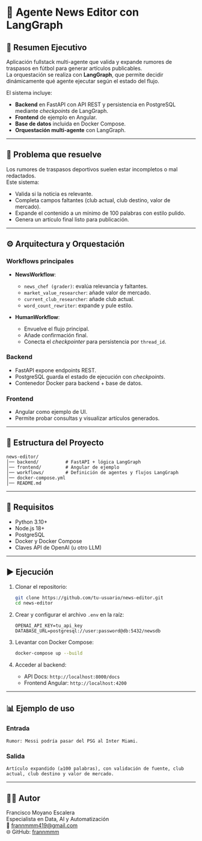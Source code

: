 # 📰 Agente News Editor con LangGraph

## 📌 Resumen Ejecutivo
Aplicación fullstack multi-agente que valida y expande rumores de traspasos en fútbol para generar artículos publicables.  
La orquestación se realiza con **LangGraph**, que permite decidir dinámicamente qué agente ejecutar según el estado del flujo.

El sistema incluye:
- **Backend** en FastAPI con API REST y persistencia en PostgreSQL mediante *checkpoints* de LangGraph.
- **Frontend** de ejemplo en Angular.
- **Base de datos** incluida en Docker Compose.
- **Orquestación multi-agente** con LangGraph.

---

## 🚀 Problema que resuelve
Los rumores de traspasos deportivos suelen estar incompletos o mal redactados.  
Este sistema:
- Valida si la noticia es relevante.
- Completa campos faltantes (club actual, club destino, valor de mercado).
- Expande el contenido a un mínimo de 100 palabras con estilo pulido.
- Genera un artículo final listo para publicación.

---

## ⚙️ Arquitectura y Orquestación
### Workflows principales
- **NewsWorkflow**:  
  - `news_chef (grader)`: evalúa relevancia y faltantes.  
  - `market_value_researcher`: añade valor de mercado.  
  - `current_club_researcher`: añade club actual.  
  - `word_count_rewriter`: expande y pule estilo.  

- **HumanWorkflow**:  
  - Envuelve el flujo principal.  
  - Añade confirmación final.  
  - Conecta el *checkpointer* para persistencia por `thread_id`.

### Backend
- FastAPI expone endpoints REST.  
- PostgreSQL guarda el estado de ejecución con *checkpoints*.  
- Contenedor Docker para backend + base de datos.

### Frontend
- Angular como ejemplo de UI.  
- Permite probar consultas y visualizar artículos generados.

---

## 📂 Estructura del Proyecto
```
news-editor/
│── backend/          # FastAPI + lógica LangGraph
│── frontend/         # Angular de ejemplo
│── workflows/        # Definición de agentes y flujos LangGraph
│── docker-compose.yml
│── README.md
```

---

## 🔧 Requisitos
- Python 3.10+
- Node.js 18+
- PostgreSQL
- Docker y Docker Compose
- Claves API de OpenAI (u otro LLM)

---

## ▶️ Ejecución
1. Clonar el repositorio:
   ```bash
   git clone https://github.com/tu-usuario/news-editor.git
   cd news-editor
   ```

2. Crear y configurar el archivo `.env` en la raíz:
   ```env
   OPENAI_API_KEY=tu_api_key
   DATABASE_URL=postgresql://user:password@db:5432/newsdb
   ```

3. Levantar con Docker Compose:
   ```bash
   docker-compose up --build
   ```

4. Acceder al backend:
   - API Docs: `http://localhost:8000/docs`
   - Frontend Angular: `http://localhost:4200`

---

## 📊 Ejemplo de uso
### Entrada
```
Rumor: Messi podría pasar del PSG al Inter Miami.
```

### Salida
```
Artículo expandido (≥100 palabras), con validación de fuente, club actual, club destino y valor de mercado.
```

---

## 👨‍💻 Autor
Francisco Moyano Escalera  
Especialista en Data, AI y Automatización  
📧 frannmmm419@gmail.com  
🌐 GitHub: [frannmmm](https://github.com/frannmmm)

